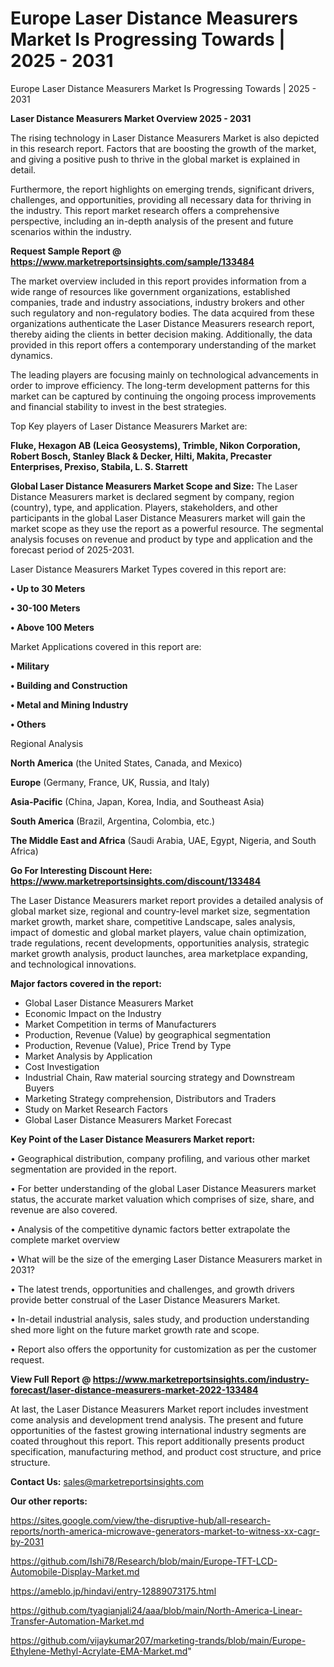 # Europe Laser Distance Measurers Market Is Progressing Towards | 2025 - 2031
Europe Laser Distance Measurers Market Is Progressing Towards | 2025 - 2031

<Strong> Laser Distance Measurers Market Overview 2025 - 2031</strong>

The rising technology in Laser Distance Measurers Market is also depicted in this research report. Factors that are boosting the growth of the market, and giving a positive push to thrive in the global market is explained in detail.

Furthermore, the report highlights on emerging trends, significant drivers, challenges, and opportunities, providing all necessary data for thriving in the industry. This report market research offers a comprehensive perspective, including an in-depth analysis of the present and future scenarios within the industry.

<strong>Request Sample Report @ <a href=https://www.marketreportsinsights.com/sample/133484>https://www.marketreportsinsights.com/sample/133484</a></strong>

The market overview included in this report provides information from a wide range of resources like government organizations, established companies, trade and industry associations, industry brokers and other such regulatory and non-regulatory bodies. The data acquired from these organizations authenticate the Laser Distance Measurers research report, thereby aiding the clients in better decision making. Additionally, the data provided in this report offers a contemporary understanding of the market dynamics.

The leading players are focusing mainly on technological advancements in order to improve efficiency. The long-term development patterns for this market can be captured by continuing the ongoing process improvements and financial stability to invest in the best strategies.

Top Key players of Laser Distance Measurers Market are:

<strong>Fluke, Hexagon AB (Leica Geosystems), Trimble, Nikon Corporation, Robert Bosch, Stanley Black & Decker, Hilti, Makita, Precaster Enterprises, Prexiso, Stabila, L. S. Starrett</strong>

<strong><b>Global Laser Distance Measurers Market Scope and Size:</b></strong>
The Laser Distance Measurers market is declared segment by company, region (country), type, and application. Players, stakeholders, and other participants in the global Laser Distance Measurers market will gain the market scope as they use the report as a powerful resource. The segmental analysis focuses on revenue and product by type and application and the forecast period of 2025-2031.

Laser Distance Measurers Market Types covered in this report are:

<strong>• Up to 30 Meters

• 30-100 Meters

• Above 100 Meters</strong>

Market Applications covered in this report are:

<strong>• Military

• Building and Construction

• Metal and Mining Industry

• Others</strong> 

Regional Analysis

<strong>North America</strong> (the United States, Canada, and Mexico)

<strong>Europe</strong> (Germany, France, UK, Russia, and Italy)

<strong>Asia-Pacific</strong> (China, Japan, Korea, India, and Southeast Asia)

<strong>South America</strong> (Brazil, Argentina, Colombia, etc.)

<strong>The Middle East and Africa</strong> (Saudi Arabia, UAE, Egypt, Nigeria, and South Africa)

<strong>Go For Interesting Discount Here: <a href=https://www.marketreportsinsights.com/discount/133484>https://www.marketreportsinsights.com/discount/133484</a></strong>

The Laser Distance Measurers market report provides a detailed analysis of global market size, regional and country-level market size, segmentation market growth, market share, competitive Landscape, sales analysis, impact of domestic and global market players, value chain optimization, trade regulations, recent developments, opportunities analysis, strategic market growth analysis, product launches, area marketplace expanding, and technological innovations.

<strong><b>Major factors covered in the report:</b></strong>
<ul>
  <li>Global Laser Distance Measurers Market </li>
  <li>Economic Impact on the Industry</li>
  <li>Market Competition in terms of Manufacturers</li>
  <li>Production, Revenue (Value) by geographical segmentation</li>
  <li>Production, Revenue (Value), Price Trend by Type</li>
  <li>Market Analysis by Application</li>
  <li>Cost Investigation</li>
  <li>Industrial Chain, Raw material sourcing strategy and Downstream Buyers</li>
  <li>Marketing Strategy comprehension, Distributors and Traders</li>
  <li>Study on Market Research Factors</li>
  <li>Global Laser Distance Measurers Market Forecast</li>
</ul>

<strong><b>Key Point of the Laser Distance Measurers Market report:</b></strong>

• Geographical distribution, company profiling, and various other market segmentation are provided in the report.

• For better understanding of the global Laser Distance Measurers market status, the accurate market valuation which comprises of size, share, and revenue are also covered.

• Analysis of the competitive dynamic factors better extrapolate the complete market overview

• What will be the size of the emerging Laser Distance Measurers market in 2031?

• The latest trends, opportunities and challenges, and growth drivers provide better construal of the Laser Distance Measurers Market.

• In-detail industrial analysis, sales study, and production understanding shed more light on the future market growth rate and scope.

• Report also offers the opportunity for customization as per the customer request.

<strong><b>View Full Report @ <a href=https://www.marketreportsinsights.com/industry-forecast/laser-distance-measurers-market-2022-133484>https://www.marketreportsinsights.com/industry-forecast/laser-distance-measurers-market-2022-133484</a></b></strong>


At last, the Laser Distance Measurers Market report includes investment come analysis and development trend analysis. The present and future opportunities of the fastest growing international industry segments are coated throughout this report. This report additionally presents product specification, manufacturing method, and product cost structure, and price structure.

<strong>Contact Us:</strong>
sales@marketreportsinsights.com

<strong>Our other reports:</strong>

<a href=https://sites.google.com/view/the-disruptive-hub/all-research-reports/north-america-microwave-generators-market-to-witness-xx-cagr-by-2031>https://sites.google.com/view/the-disruptive-hub/all-research-reports/north-america-microwave-generators-market-to-witness-xx-cagr-by-2031</a>

<a href=https://github.com/Ishi78/Research/blob/main/Europe-TFT-LCD-Automobile-Display-Market.md>https://github.com/Ishi78/Research/blob/main/Europe-TFT-LCD-Automobile-Display-Market.md</a>

<a href=https://ameblo.jp/hindavi/entry-12889073175.html>https://ameblo.jp/hindavi/entry-12889073175.html</a>

<a href=https://github.com/tyagianjali24/aaa/blob/main/North-America-Linear-Transfer-Automation-Market.md>https://github.com/tyagianjali24/aaa/blob/main/North-America-Linear-Transfer-Automation-Market.md</a>

<a href=https://github.com/vijaykumar207/marketing-trands/blob/main/Europe-Ethylene-Methyl-Acrylate-EMA-Market.md>https://github.com/vijaykumar207/marketing-trands/blob/main/Europe-Ethylene-Methyl-Acrylate-EMA-Market.md</a>"
